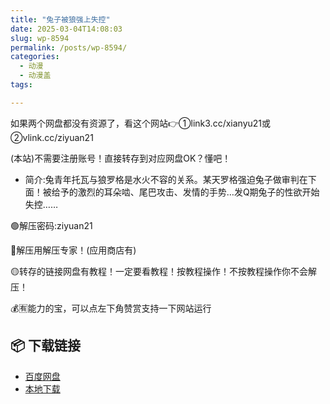 ```yaml
---
title: "兔子被狼强上失控"
date: 2025-03-04T14:08:03
slug: wp-8594
permalink: /posts/wp-8594/
categories:
  - 动漫
  - 动漫盖
tags:

---
```


如果两个网盘都没有资源了，看这个网站👉①link3.cc/xianyu21或②vlink.cc/ziyuan21

(本站)不需要注册账号！直接转存到对应网盘OK？懂吧！

*   简介:兔青年托瓦与狼罗格是水火不容的关系。某天罗格强迫兔子做审判在下面！被给予的激烈的耳朵啮、尾巴攻击、发情的手势…发Q期兔子的性欲开始失控……

🟢解压密码:ziyuan21

🔵解压用解压专家！(应用商店有)

🟡转存的链接网盘有教程！一定要看教程！按教程操作！不按教程操作你不会解压！

💰🈶能力的宝，可以点左下角赞赏支持一下网站运行

## 📦 下载链接
- [百度网盘](https://blziyuan21.com/pay-download/8594?key=d697c05ecb&down_id=0)
- [本地下载](https://blziyuan21.com/pay-download/8594?key=d697c05ecb&down_id=1)

